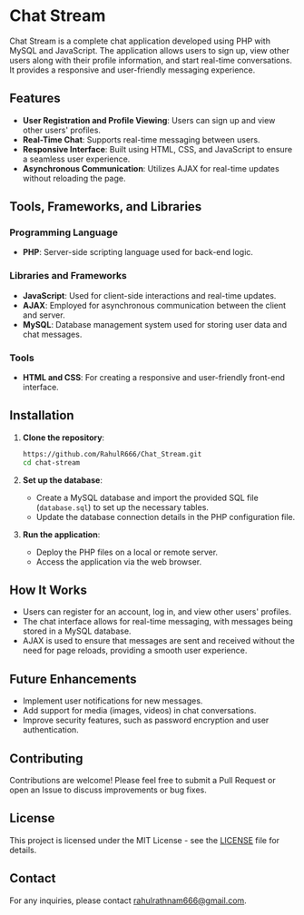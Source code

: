 # Chat Stream

Chat Stream is a complete chat application developed using PHP with MySQL and JavaScript. The application allows users to sign up, view other users along with their profile information, and start real-time conversations. It provides a responsive and user-friendly messaging experience.

## Features

- **User Registration and Profile Viewing**: Users can sign up and view other users' profiles.
- **Real-Time Chat**: Supports real-time messaging between users.
- **Responsive Interface**: Built using HTML, CSS, and JavaScript to ensure a seamless user experience.
- **Asynchronous Communication**: Utilizes AJAX for real-time updates without reloading the page.

## Tools, Frameworks, and Libraries

### Programming Language
- **PHP**: Server-side scripting language used for back-end logic.

### Libraries and Frameworks
- **JavaScript**: Used for client-side interactions and real-time updates.
- **AJAX**: Employed for asynchronous communication between the client and server.
- **MySQL**: Database management system used for storing user data and chat messages.

### Tools
- **HTML and CSS**: For creating a responsive and user-friendly front-end interface.

## Installation

1. **Clone the repository**:
    ```bash
    https://github.com/RahulR666/Chat_Stream.git
    cd chat-stream
    ```

2. **Set up the database**:
    - Create a MySQL database and import the provided SQL file (`database.sql`) to set up the necessary tables.
    - Update the database connection details in the PHP configuration file.

3. **Run the application**:
    - Deploy the PHP files on a local or remote server.
    - Access the application via the web browser.

## How It Works

- Users can register for an account, log in, and view other users' profiles.
- The chat interface allows for real-time messaging, with messages being stored in a MySQL database.
- AJAX is used to ensure that messages are sent and received without the need for page reloads, providing a smooth user experience.

## Future Enhancements

- Implement user notifications for new messages.
- Add support for media (images, videos) in chat conversations.
- Improve security features, such as password encryption and user authentication.

## Contributing

Contributions are welcome! Please feel free to submit a Pull Request or open an Issue to discuss improvements or bug fixes.

## License

This project is licensed under the MIT License - see the [LICENSE](LICENSE) file for details.


## Contact

For any inquiries, please contact [rahulrathnam666@gmail.com](mailto:rahulrathnam666@gmail.com).


